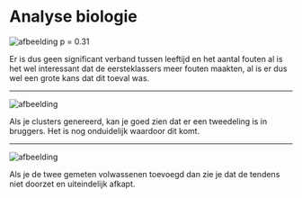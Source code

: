 # Analyse biologie

![afbeelding](https://user-images.githubusercontent.com/73174454/219216631-44893087-52c9-4473-aa15-ed46861df09d.png)
p = 0.31

Er is dus geen significant verband tussen leeftijd en het aantal fouten al is het wel interessant dat de eersteklassers meer fouten maakten, al is er dus wel een grote kans dat dit toeval was.

---

![afbeelding](https://user-images.githubusercontent.com/73174454/219215461-77ed2d15-d6a8-4f65-9f58-b431c6663e72.png)

Als je clusters genereerd, kan je goed zien dat er een tweedeling is in bruggers. Het is nog onduidelijk waardoor dit komt.

---

![afbeelding](https://user-images.githubusercontent.com/73174454/219216220-8bc2a20a-2487-4eee-b8ed-aa034a6997ff.png)


Als je de twee gemeten volwassenen toevoegd dan zie je dat de tendens niet doorzet en uiteindelijk afkapt.
